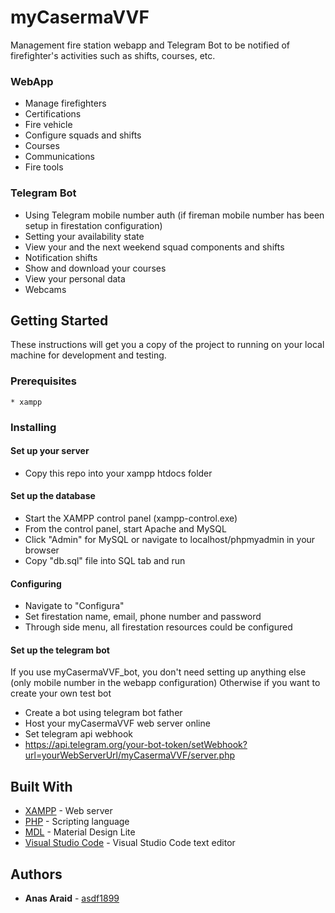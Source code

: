 # myCasermaVVF

Management fire station webapp and Telegram Bot to be notified of firefighter's activities such as shifts, courses, etc.

### WebApp
* Manage firefighters
* Certifications 
* Fire vehicle
* Configure squads and shifts
* Courses
* Communications
* Fire tools

### Telegram Bot
* Using Telegram mobile number auth (if fireman mobile number has been setup in firestation configuration)
* Setting your availability state
* View your and the next weekend squad components and shifts
* Notification shifts
* Show and download your courses
* View your personal data
* Webcams

## Getting Started

These instructions will get you a copy of the project to running on your local machine for development and testing.

### Prerequisites
```
* xampp
```

### Installing

#### Set up your server

* Copy this repo into your xampp htdocs folder

#### Set up the database
* Start the XAMPP control panel (xampp-control.exe)
* From the control panel, start Apache and MySQL
* Click "Admin" for MySQL or navigate to localhost/phpmyadmin in your browser
* Copy "db.sql" file into SQL tab and run

#### Configuring
* Navigate to "Configura"
* Set firestation name, email, phone number and password
* Through side menu, all firestation resources could be configured 

#### Set up the telegram bot
If you use myCasermaVVF_bot, you don't need setting up anything else (only mobile number in the webapp configuration)
Otherwise if you want to create your own test bot
* Create a bot using telegram bot father
* Host your myCasermaVVF web server online
* Set telegram api webhook
* https://api.telegram.org/your-bot-token/setWebhook?url=yourWebServerUrl/myCasermaVVF/server.php


## Built With

* [XAMPP](https://www.apachefriends.org/it/index.html) - Web server
* [PHP](http://php.net/manual/it/intro-whatis.php) - Scripting language
* [MDL](https://getmdl.io/) - Material Design Lite
* [Visual Studio Code](https://code.visualstudio.com/) - Visual Studio Code text editor

## Authors

* **Anas Araid** - [asdf1899](https://github.com/asdf1899)